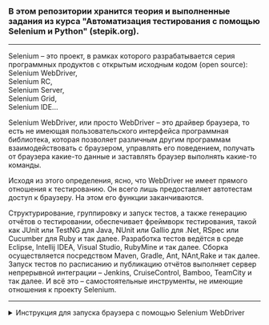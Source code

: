 ### В этом репозитории хранится теория и выполненные задания из курса "Автоматизация тестирования с помощью Selenium и Python" (stepik.org).  

---

Selenium – это проект, в рамках которого разрабатывается серия программных продуктов с открытым исходным кодом (open source):  
Selenium WebDriver,  
Selenium RC,  
Selenium Server,  
Selenium Grid,  
Selenium IDE...  

Selenium WebDriver, или просто WebDriver – это драйвер браузера, то есть не имеющая пользовательского интерфейса программная библиотека, которая позволяет различным другим программам взаимодействовать с браузером, управлять его поведением, получать от браузера какие-то данные и заставлять браузер выполнять какие-то команды.  

Исходя из этого определения, ясно, что WebDriver не имеет прямого отношения к тестированию. Он всего лишь предоставляет автотестам доступ к браузеру. На этом его функции заканчиваются.  

Структурирование, группировку и запуск тестов, а также генерацию отчётов о тестировании, обеспечивает фреймворк тестирования, такой как JUnit или TestNG для Java, NUnit или Gallio для .Net, RSpec или Cucumber для Ruby и так далее. Разработка тестов ведётся в среде Eclipse, Intellij IDEA, Visual Studio, RubyMine и так далее. Сборка осуществляется посредством Maven, Gradle, Ant, NAnt,Rake и так далее. Запуск тестов по расписанию и публикацию отчётов выполняет сервер непрерывной интеграции – Jenkins, CruiseControl, Bamboo, TeamCity и так далее. И всё это – самостоятельные инструменты, не имеющие отношения к проекту Selenium.  

---
<details>
<summary>Инструкция для запуска браузера с помощью Selenium WebDriver</summary>

1. Установить Python3 ([официальный сайт](https://www.python.org/downloads/)). Во время установки поставить галочку в разделе Add Python 3.x to PATH (тогда вызов интерпретатора Python будет доступен из командной строки).
2. Создать виртуальное окружение (легко удалить или изменить). Все пакеты для Python, которые будут установлены позднее, будут доступны только в этом виртуальном окружении:
```
mkdir environments
cd environments
python -m venv selenium_env
```
3. Активировать виртуальное окружение:  
```
selenium_env\Scripts\activate.bat
```
4. Для запуска интерпретатора Python ввести команду python.
5. В виртуальном окружении установить библиотеку Selenium:
```
pip install selenium==4.*
```
6. Установить драйвер для браузера:  
- для Chrome скачать нужную версию драйвера ChromeDriver можно по [ссылке](https://googlechromelabs.github.io/chrome-for-testing/);
- создать на диске C: папку chromedriver и положите разархивированный ранее файл chromedriver.exe в папку C:\chromedriver;
- добавить в системную переменную PATH папку C:\chromedriver ([инструкция](https://www.computerhope.com/issues/ch000549.htm)).   
8. Деактивировать виртуальное окружение:  
```
deactivate.bat
```
</details>
